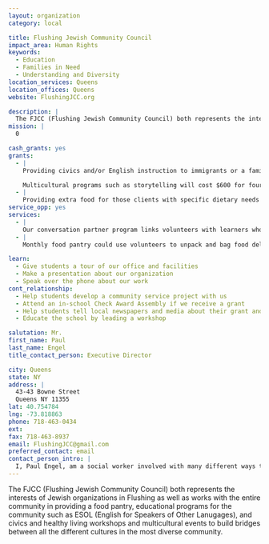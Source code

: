 ```yaml
---
layout: organization
category: local

title: Flushing Jewish Community Council
impact_area: Human Rights
keywords: 
  - Education
  - Families in Need
  - Understanding and Diversity
location_services: Queens
location_offices: Queens
website: FlushingJCC.org

description: |
  The FJCC (Flushing Jewish Community Council) both represents the interests of Jewish organizations in Flushing as well as works with the entire community in providing a food pantry, educational programs for the community such as ESOL (English for Speakers of Other Lanugages), and civics and healthy living workshops and multicultural events to build bridges between all the different cultures in the most diverse community.
mission: |
  0

cash_grants: yes
grants: 
  - |
    Providing civics and/or English instruction to immigrants or a family education program costs $100-$200 a class/session depending on hours so a $1000 grant will fund 6-10 classes.

    Multicultural programs such as storytelling will cost $600 for four sessions including a showcase for the community.
  - |
    Providing extra food for those clients with specific dietary needs costs $100 to feed 5 people so a $100 grant would cover food for 5 meals for 5 people depending on the particular need.
service_opp: yes
services: 
  - |
    Our conversation partner program links volunteers with learners who want to improve their English.  Thus far we have served adults with  a few college students helping in the past.  Right now we meet with participants on Monday evenings from 7:15-8:15pm in Flushing.  Other groups are possible.
  - |
    Monthly food pantry could use volunteers to unpack and bag food deliveries.

learn: 
  - Give students a tour of our office and facilities
  - Make a presentation about our organization
  - Speak over the phone about our work
cont_relationship: 
  - Help students develop a community service project with us
  - Attend an in-school Check Award Assembly if we receive a grant
  - Help students tell local newspapers and media about their grant and/or project with us
  - Educate the school by leading a workshop

salutation: Mr.
first_name: Paul
last_name: Engel
title_contact_person: Executive Director

city: Queens
state: NY
address: |
  43-43 Bowne Street  
  Queens NY 11355
lat: 40.754784
lng: -73.818863
phone: 718-463-0434
ext: 
fax: 718-463-8937
email: FlushingJCC@gmail.com
preferred_contact: email
contact_person_intro: |
  I, Paul Engel, am a social worker involved with many different ways to serve the community including both direct service projects and directing two complementary non-profit agencies.  I also enjoy teaching interns who make up most of our staff to continue this work.
---
```

The FJCC (Flushing Jewish Community Council) both represents the interests of Jewish organizations in Flushing as well as works with the entire community in providing a food pantry, educational programs for the community such as ESOL (English for Speakers of Other Lanugages), and civics and healthy living workshops and multicultural events to build bridges between all the different cultures in the most diverse community.